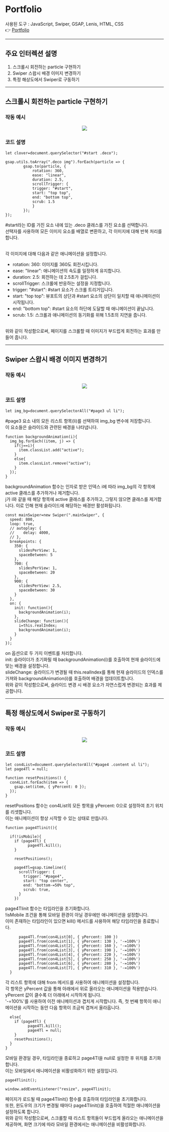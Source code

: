 # Portfolio
사용된 도구 : JavaScript, Swiper, GSAP, Lenis, HTML, CSS <br />
:point_right: [Portfolio](https://kkii0801.github.io/portfolio/)

***

## 주요 인터렉션 설명

1. 스크롤시 회전하는 particle 구현하기 
2. Swiper 스왑시 배경 이미지 변경하기
3. 특정 해상도에서 Swiper로 구동하기

***

## 스크롤시 회전하는 particle 구현하기 

### 작동 예시
<div align="center"><img src="https://github.com/kkii0801/Readme_files/blob/main/portfolio/portfolio_particle.gif?raw=true"></div>

### 코드 설명
```
let clover=document.querySelector("#start .deco");

gsap.utils.toArray(".deco img").forEach(particle => {
		gsap.to(particle, {
			rotation: 360,
			ease: "linear",
			duration: 2.5,
			scrollTrigger: {
			trigger: "#start",
			start: "top top",
			end: "bottom top",
			scrub: 1.5
			}
		});
});
```
#start라는 ID를 가진 요소 내에 있는 .deco 클래스를 가진 요소를 선택합니다.<br />
선택자를 사용하여 모든 이미지 요소를 배열로 변환하고, 각 이미지에 대해 반복 처리를 합니다. <br /><br />

각 이미지에 대해 다음과 같은 애니메이션을 설정합니다. <br />
- rotation: 360: 이미지를 360도 회전시킵니다. <br />
- ease: "linear": 애니메이션의 속도를 일정하게 유지합니다. <br />
- duration: 2.5: 회전하는 데 2.5초가 걸립니다. <br />
- scrollTrigger: 스크롤에 반응하는 설정을 지정합니다. <br />
- trigger: "#start": #start 요소가 스크롤 트리거입니다. <br />
- start: "top top": 뷰포트의 상단과 #start 요소의 상단이 일치할 때 애니메이션이 시작됩니다. <br />
- end: "bottom top": #start 요소의 하단에 도달할 때 애니메이션이 끝납니다. <br />
- scrub: 1.5: 스크롤과 애니메이션의 동기화를 위해 1.5초의 지연을 줍니다. <br /><br />

위와 같이 작성함으로써, 페이지를 스크롤할 때 이미지가 부드럽게 회전하는 효과를 만들어 줍니다.
***

## Swiper 스왑시 배경 이미지 변경하기

### 작동 예시
<div align="center"><img src="https://github.com/kkii0801/Readme_files/blob/main/portfolio/portfolio_backswiper.gif?raw=true"></div>

### 코드 설명
```
let img_bg=document.querySelectorAll("#page3 ul li");
```
#page3 요소 내의 모든 리스트 항목(li)를 선택하여 img_bg 변수에 저장합니다.<br />
이 요소들은 슬라이드와 관련된 배경을 나타냅니다.
```
function backgroundAnimation(i){
  img_bg.forEach((item, j) => {
    if(j==i){
      item.classList.add("active");
    }
    else{
      item.classList.remove("active");
    }
  });
}
```
backgroundAnimation 함수는 인자로 받은 인덱스 i에 따라 img_bg의 각 항목에 active 클래스를 추가하거나 제거합니다. <br />
j가 i와 같을 때 해당 항목에 active 클래스를 추가하고, 그렇지 않으면 클래스를 제거합니다. 이로 인해 현재 슬라이드에 해당하는 배경만 활성화됩니다.
```
const mainSwiper=new Swiper(".mainSwiper", {
  speed: 800,
  loop: true,
  // autoplay: {
  // 	delay: 4000,
  // },
  breakpoints: {
    350: {
      slidesPerView: 1,
      spaceBetween: 5
    },
    700: {
      slidesPerView: 1,
      spaceBetween: 20
    },
    900: {
      slidesPerView: 2.5,
      spaceBetween: 30
    }
  },
  on: {
    init: function(){
      backgroundAnimation(i);
    },
    slideChange: function(){
      i=this.realIndex;
      backgroundAnimation(i);
    }
  }
});
```
on 옵션으로 두 가지 이벤트를 처리합니다. <br />
init: 슬라이더가 초기화될 때 backgroundAnimation(i)를 호출하여 현재 슬라이드에 맞는 배경을 설정합니다. <br />
slideChange: 슬라이드가 변경될 때 this.realIndex를 통해 현재 슬라이드의 인덱스를 가져와 backgroundAnimation(i)를 호출하여 배경을 업데이트합니다. <br />
위와 같이 작성함으로써, 슬라이드 변경 시 배경 요소가 자연스럽게 변경되는 효과를 제공합니다.
***

## 특정 해상도에서 Swiper로 구동하기

### 작동 예시
<div align="center"><img src="https://github.com/kkii0801/Readme_files/blob/main/portfolio/portfolio_init.gif?raw=true"></div>

### 코드 설명
```
let con4List=document.querySelectorAll("#page4 .content ul li");
let page4Tl = null;

function resetPositions() {
  con4List.forEach(item => {
    gsap.set(item, { yPercent: 0 });
  });
}
```
resetPositions 함수는 con4List의 모든 항목을 yPercent: 0으로 설정하여 초기 위치를 리셋합니다. <br />
이는 애니메이션이 항상 시작할 수 있는 상태로 만듭니다.
```
function page4Tlinit(){

  if(!isMobile){
    if (page4Tl) {
          page4Tl.kill();
    }

    resetPositions();

    page4Tl=gsap.timeline({
      scrollTrigger: {
        trigger: "#page4",
        start: "top center",
        end: "bottom-=50% top",
        scrub: true,
      }
    })
```
page4Tlinit 함수는 타임라인을 초기화합니다. <br /> 
!isMobile 조건을 통해 모바일 환경이 아닐 경우에만 애니메이션을 설정합니다. <br />
이미 존재하는 타임라인이 있으면 kill() 메서드를 사용하여 해당 타임라인을 종료합니다.
```
      page4Tl.from(con4List[0], { yPercent: 100 })
      page4Tl.from(con4List[1], { yPercent: 130 }, '-=100%')
      page4Tl.from(con4List[2], { yPercent: 160 }, '-=100%')
      page4Tl.from(con4List[3], { yPercent: 190 }, '-=100%')
      page4Tl.from(con4List[4], { yPercent: 220 }, '-=100%')
      page4Tl.from(con4List[5], { yPercent: 250 }, '-=100%')
      page4Tl.from(con4List[6], { yPercent: 280 }, '-=100%')
      page4Tl.from(con4List[7], { yPercent: 310 }, '-=100%')
  }
```
각 리스트 항목에 대해 from 메서드를 사용하여 애니메이션을 설정합니다. <br />
각 항목은 yPercent 값을 통해 아래에서 위로 올라오는 애니메이션을 적용받습니다. yPercent 값이 클수록 더 아래에서 시작하게 됩니다. <br />
'-=100%'를 사용하여 이전 애니메이션과 겹치게 시작합니다. 즉, 첫 번째 항목이 애니메이션을 시작하는 동안 다음 항목이 조금씩 겹쳐서 올라옵니다.
```
  else{
    if (page4Tl) {
          page4Tl.kill();
          page4Tl = null;
    }
    resetPositions();
  }	
}
```
모바일 환경일 경우, 타임라인을 종료하고 page4Tl을 null로 설정한 후 위치를 초기화합니다. <br />
이는 모바일에서 애니메이션을 비활성화하기 위한 설정입니다.
```
page4Tlinit();

window.addEventListener("resize", page4Tlinit);
```
페이지가 로드될 때 page4Tlinit() 함수를 호출하여 타임라인을 초기화합니다. <br />
또한, 윈도우의 크기가 변경될 때마다 page4Tlinit()을 호출하여 적절한 애니메이션을 설정하도록 합니다. <br />
위와 같이 작성함으로써, 스크롤할 때 리스트 항목들이 부드럽게 올라오는 애니메이션을 제공하며, 화면 크기에 따라 모바일 환경에서는 애니메이션을 비활성화합니다.

